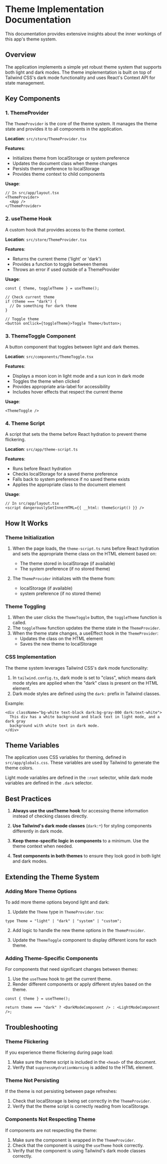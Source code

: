 # Theme Implementation Documentation

This documentation provides extensive insights about the inner workings of this app's theme system.

## Overview

The application implements a simple yet robust theme system that supports both light and dark modes. The theme implementation is built on top of Tailwind CSS's dark mode functionality and uses React's Context API for state management.

## Key Components

### 1. ThemeProvider

The `ThemeProvider` is the core of the theme system. It manages the theme state and provides it to all components in the application.

**Location**: `src/store/ThemeProvider.tsx`

**Features**:

- Initializes theme from localStorage or system preference
- Updates the document class when theme changes
- Persists theme preference to localStorage
- Provides theme context to child components

**Usage**:

```tsx
// In src/app/layout.tsx
<ThemeProvider>
  <App />
</ThemeProvider>
```

### 2. useTheme Hook

A custom hook that provides access to the theme context.

**Location**: `src/store/ThemeProvider.tsx`

**Features**:

- Returns the current theme ('light' or 'dark')
- Provides a function to toggle between themes
- Throws an error if used outside of a ThemeProvider

**Usage**:

```tsx
const { theme, toggleTheme } = useTheme();

// Check current theme
if (theme === "dark") {
  // Do something for dark theme
}

// Toggle theme
<button onClick={toggleTheme}>Toggle Theme</button>;
```

### 3. ThemeToggle Component

A button component that toggles between light and dark themes.

**Location**: `src/components/ThemeToggle.tsx`

**Features**:

- Displays a moon icon in light mode and a sun icon in dark mode
- Toggles the theme when clicked
- Provides appropriate aria-label for accessibility
- Includes hover effects that respect the current theme

**Usage**:

```tsx
<ThemeToggle />
```

### 4. Theme Script

A script that sets the theme before React hydration to prevent theme flickering.

**Location**: `src/app/theme-script.ts`

**Features**:

- Runs before React hydration
- Checks localStorage for a saved theme preference
- Falls back to system preference if no saved theme exists
- Applies the appropriate class to the document element

**Usage**:

```tsx
// In src/app/layout.tsx
<script dangerouslySetInnerHTML={{ __html: themeScript() }} />
```

## How It Works

### Theme Initialization

1. When the page loads, the `theme-script.ts` runs before React hydration and sets the appropriate theme class on the HTML element based on:

   - The theme stored in localStorage (if available)
   - The system preference (if no stored theme)

2. The `ThemeProvider` initializes with the theme from:
   - localStorage (if available)
   - system preference (if no stored theme)

### Theme Toggling

1. When the user clicks the `ThemeToggle` button, the `toggleTheme` function is called.
2. The `toggleTheme` function updates the theme state in the `ThemeProvider`.
3. When the theme state changes, a useEffect hook in the `ThemeProvider`:
   - Updates the class on the HTML element
   - Saves the new theme to localStorage

### CSS Implementation

The theme system leverages Tailwind CSS's dark mode functionality:

1. In `tailwind.config.ts`, dark mode is set to "class", which means dark mode styles are applied when the "dark" class is present on the HTML element.
2. Dark mode styles are defined using the `dark:` prefix in Tailwind classes.

Example:

```tsx
<div className="bg-white text-black dark:bg-gray-800 dark:text-white">
  This div has a white background and black text in light mode, and a dark gray
  background with white text in dark mode.
</div>
```

## Theme Variables

The application uses CSS variables for theming, defined in `src/app/globals.css`. These variables are used by Tailwind to generate the theme colors.

Light mode variables are defined in the `:root` selector, while dark mode variables are defined in the `.dark` selector.

## Best Practices

1. **Always use the useTheme hook** for accessing theme information instead of checking classes directly.

2. **Use Tailwind's dark mode classes** (`dark:*`) for styling components differently in dark mode.

3. **Keep theme-specific logic in components** to a minimum. Use the theme context when needed.

4. **Test components in both themes** to ensure they look good in both light and dark modes.

## Extending the Theme System

### Adding More Theme Options

To add more theme options beyond light and dark:

1. Update the `Theme` type in `ThemeProvider.tsx`:

```tsx
type Theme = "light" | "dark" | "system" | "custom";
```

2. Add logic to handle the new theme options in the `ThemeProvider`.

3. Update the `ThemeToggle` component to display different icons for each theme.

### Adding Theme-Specific Components

For components that need significant changes between themes:

1. Use the `useTheme` hook to get the current theme.
2. Render different components or apply different styles based on the theme.

```tsx
const { theme } = useTheme();

return theme === "dark" ? <DarkModeComponent /> : <LightModeComponent />;
```

## Troubleshooting

### Theme Flickering

If you experience theme flickering during page load:

1. Make sure the theme script is included in the `<head>` of the document.
2. Verify that `suppressHydrationWarning` is added to the HTML element.

### Theme Not Persisting

If the theme is not persisting between page refreshes:

1. Check that localStorage is being set correctly in the `ThemeProvider`.
2. Verify that the theme script is correctly reading from localStorage.

### Components Not Respecting Theme

If components are not respecting the theme:

1. Make sure the component is wrapped in the `ThemeProvider`.
2. Check that the component is using the `useTheme` hook correctly.
3. Verify that the component is using Tailwind's dark mode classes correctly.
